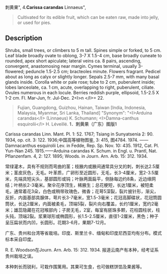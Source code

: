 刺黄果",
4.**Carissa carandas** Linnaeus",

> Cultivated for its edible fruit, which can be eaten raw, made into jelly, or used for pies.

## Description
Shrubs, small trees, or climbers to 5 m tall. Spines simple or forked, to 5 cm. Leaf blade broadly ovate to oblong, 3-7 X 1.5-4 cm, base broadly cuneate to rounded, apex short apiculate; lateral veins ca. 8 pairs, ascending, convergent, anastomosing near margin. Cymes terminal, usually 3-flowered; peduncle 1.5-2.5 cm; bracteoles minute. Flowers fragrant. Pedicel about as long as calyx or slightly longer. Sepals 2.5-7 mm, with many basal glands inside. Corolla white or pale rose; tube to 2 cm, puberulent inside; lobes lanceolate, ca. 1 cm, acute, overlapping to right, puberulent, ciliate. Ovules numerous in each locule. Berries reddish purple, ellipsoid, 1.5-2.5 X 1-2 cm. Fl. Mar-Jun, fr. Jul-Dec. 2&lt;I&gt;n &lt;/I&gt;= 22.

> Fujian, Guangdong, Guizhou, Hainan, Taiwan [India, Indonesia, Malaysia, Myanmar, Sri Lanka, Thailand]
  "Synonym": "&lt;I&gt;Arduina carandas&lt;/I&gt; (Linnaeus) K. Schumann; &lt;I&gt;Damna-canthus esquirolii&lt;/I&gt; H. Léveillé.
**1．刺黄果（广东）图版1**

Carissa carandas Linn. Mant. Pl. 1: 52. 1767; Tsiang in Sunyatsenia 2: 90. 1934, op. cit. 3: 122. 1936;中国高等植物图鉴, 3: 415, 图4784. 1974. ——Damnacanthus esquirolii Lev. in Fedde, Rep. Sp. Nov. 10: 435. 1912, Cat. Pl. Yun-Nan 245. 1915.——Arduina carandas K. Schum. in Engl. u. Prantl, Nat. Pflanzenfam. 4, 2: 127. 1895; Woods. in Journ. Arn. Arb. 15: 312. 1934.

常绿灌木，具有不规则而弯曲的茎；枝腋内或腋间通常具分叉的刺，刺长达2.5厘米；茎皮灰色，无毛。叶革质，广卵形至近圆形，无毛，长3-4厘米，宽2-3.5厘米，先端具短尖头，基部圆形或钝；叶脉两面扁平，侧脉每边约8条，近边缘网结；叶柄长2-3毫米。聚伞花序顶生，稀腋生；总花梗短，长达1厘米，被短柔毛，通常着花3朵，白色或稍带玫瑰色，微香；花萼5深裂，裂片披针形，渐尖，反折，内面基部具腺体，萼片长3-7毫米，宽1.5-3毫米；花冠高脚碟状，花冠筒圆筒状，长达2厘米，内面被柔毛，顶端5裂，裂片向右覆盖，长约1厘米，宽约2毫米；雄蕊隐藏在花冠喉部内；子房无毛，2室，每室有胚珠多颗，花柱圆柱状，柱头钝，顶端2裂。浆果球形或椭圆形，长1.5-2.5厘米，直径1-2厘米，黑色；种子呈压扁状而内凹，长圆形。花期3-6月，果期7-12月。

广东、贵州和台湾等省栽培。印度、斯里兰卡、缅甸和印度尼西亚均有分布。模式标本采自印度。

R. E. Woodson在Journ. Arn. Arb. 15: 312. 1934. 报道云南产有本种，经考证系贵州栽培之误。

本种刺长而锐利，可栽作围篱用。其果可生食，也可做糕饼馅及果酱等。
